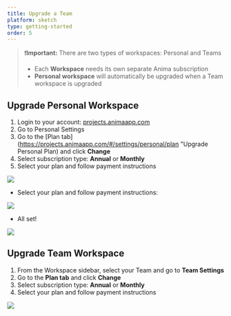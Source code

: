 ```yaml
---
title: Upgrade a Team
platform: sketch
type: getting-started
order: 5
---
```


> ❗️**Important:** There are two types of workspaces: Personal and Teams
> - Each **Workspace** needs its own separate Anima subscription
> - **Personal workspace** will automatically be upgraded when a Team workspace is upgraded
> 
> 

## Upgrade Personal Workspace

1. Login to your account: [projects.animaapp.com](https://projects.animaapp.com)
2. Go to Personal Settings
3. Go to the [Plan tab](https://projects.animaapp.com/#/settings/personal/plan "Upgrade Personal Plan) and click **Change**
4. Select subscription type: **Annual** or **Monthly**
5. Select your plan and follow payment instructions

![](https://downloads.intercomcdn.com/i/o/98345853/389649c8fa76cbfa0fc7a1da/Screen+Shot+2019-01-21+at+3.30.01+PM.png)

-   Select your plan and follow payment instructions:

![](https://downloads.intercomcdn.com/i/o/124259735/0f1b389932e0e48dfa644ace/New+Prices+and+tiers.png)
-   All set!

![](https://downloads.intercomcdn.com/i/o/98342871/4f42817ebab4b9e2e2244571/Screen+Shot+2019-01-21+at+3.32.16+PM.png)

## Upgrade Team Workspace

1. From the Workspace sidebar, select your Team and go to **Team Settings**
2. Go to the **Plan tab** and click **Change**
3. Select subscription type: **Annual** or **Monthly**
4. Select your plan and follow payment instructions

![](https://p46.f4.n0.cdn.getcloudapp.com/items/Qwu7N6N9/Upgrade%20Team%402x.png?v=c4eaaf55864fd635863ab8e665708232)


